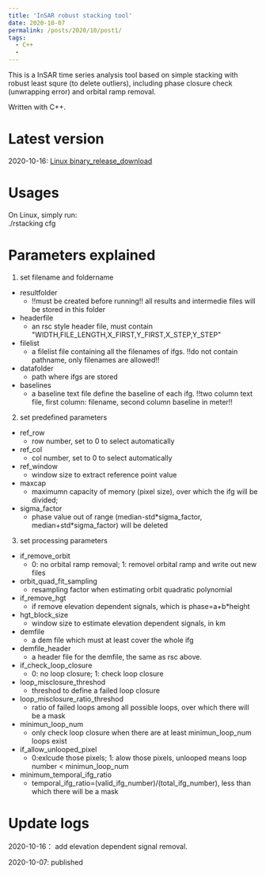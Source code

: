 ```yaml
---
title: 'InSAR robust stacking tool'
date: 2020-10-07
permalink: /posts/2020/10/post1/
tags:
  - C++
  - 
---
```


This is a InSAR time series analysis tool based on simple stacking with robust least squre (to delete outliers), including phase closure check (unwrapping error) and orbital ramp removal.  

Written with C++. 

Latest version
======
2020-10-16: [Linux binary_release_download](https://newcastle-my.sharepoint.com/:u:/g/personal/nyc40_newcastle_ac_uk/EWlg4VhfESxNhU9tKnmjQCkBZYnVpFnxO9cvOjSsTx14WA?e=n0Bx94)


Usages
======
On Linux, simply run:  
./rstacking cfg  

Parameters explained
======
1. set filename and foldername  
- resultfolder
  - !!must be created before running!! all results and intermedie files will be stored in this folder  
- headerfile
  - an rsc style header file, must contain "WIDTH,FILE_LENGTH,X_FIRST,Y_FIRST,X_STEP,Y_STEP"  
- filelist
  - a filelist file containing all the filenames of ifgs. !!do not contain pathname, only filenames are allowed!!  
- datafolder
  - path where ifgs are stored  
- baselines
  - a baseline text file define the baseline of each ifg. !!two column text file, first column: filename, second column baseline in meter!!  

2. set predefined parameters  
- ref_row
  - row number, set to 0 to select automatically   
- ref_col
  - col number, set to 0 to select automatically  
- ref_window
  - window size to extract reference point value  
- maxcap 
  - maximumn capacity of memory (pixel size), over which the ifg will be divided;  
- sigma_factor 
  - phase value out of range (median-std\*sigma_factor, median+std\*sigma_factor) will be deleted

3. set processing parameters  
- if_remove_orbit
  - 0: no orbital ramp removal; 1: removel orbital ramp and write out new files  
- orbit_quad_fit_sampling
  - resampling factor when estimating orbit quadratic polynomial 
- if_remove_hgt 
  - if remove elevation dependent signals, which is phase=a+b\*height
- hgt_block_size 
  - window size to estimate elevation dependent signals, in km
- demfile 
  - a dem file which must at least cover the whole ifg 
- demfile_header 
  - a header file for the demfile, the same as rsc above. 
- if_check_loop_closure
  - 0: no loop closure; 1: check loop closure  
- loop_misclosure_threshod
  - threshod to define a failed loop closure  
- loop_misclosure_ratio_threshod
  - ratio of failed loops among all possible loops, over which there will be a mask  
- minimun_loop_num
  - only check loop closure when there are at least minimun_loop_num loops exist  
- if_allow_unlooped_pixel
  - 0:exlcude those pixels; 1: alow those pixels, unlooped means loop number < minimun_loop_num   
- minimum_temporal_ifg_ratio
  - temporal_ifg_ratio=(valid_ifg_number)/(total_ifg_number), less than which there will be a mask  

Update logs
======
2020-10-16： add elevation dependent signal removal.

2020-10-07: published  
